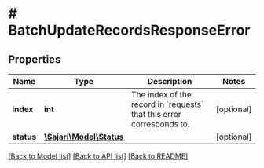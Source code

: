 # # BatchUpdateRecordsResponseError

## Properties

| Name       | Type                                  | Description                                                                     | Notes      |
| ---------- | ------------------------------------- | ------------------------------------------------------------------------------- | ---------- |
| **index**  | **int**                               | The index of the record in &#x60;requests&#x60; that this error corresponds to. | [optional] |
| **status** | [**\Sajari\Model\Status**](Status.md) |                                                                                 | [optional] |

[[Back to Model list]](../../README.md#models) [[Back to API list]](../../README.md#endpoints) [[Back to README]](../../README.md)
